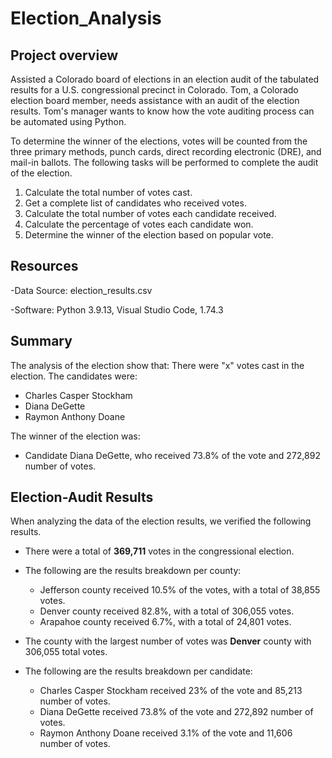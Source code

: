 # Election_Analysis

## Project overview
Assisted a Colorado board of elections in an election audit of the tabulated results for a U.S. congressional precinct in Colorado. Tom, a Colorado election board member, needs assistance with an audit of the election results. Tom's manager wants to know how the vote auditing process can be automated using Python.

To determine the winner of the elections, votes will be counted from the three primary methods, punch cards, direct recording electronic (DRE), and mail-in ballots. The following tasks will be performed to complete the audit of the election.

1. Calculate the total number of votes cast.
2. Get a complete list of candidates who received votes. 
3. Calculate the total number of votes each candidate received. 
4. Calculate the percentage of votes each candidate won. 
5. Determine the winner of the election based on popular vote.

## Resources
-Data Source: election_results.csv

-Software: Python 3.9.13, Visual Studio Code, 1.74.3

## Summary

The analysis of the election show that:
There were "x" votes cast in the election. 
The candidates were: 
  - Charles Casper Stockham 
  - Diana DeGette 
  - Raymon Anthony Doane 
  
The winner of the election was: 
  - Candidate Diana DeGette, who received 73.8% of the vote and 272,892 number of votes.


## Election-Audit Results

When analyzing the data of the election results, we verified the following results.

* There were a total of **369,711** votes in the congressional election.

* The following are the results breakdown per county:

    * Jefferson county received 10.5% of the votes, with a total of 38,855 votes.
    * Denver county received 82.8%, with a total of 306,055 votes.
    * Arapahoe county received 6.7%, with a total of 24,801 votes.

* The county with the largest number of votes was **Denver** county with 306,055 total votes.
* The following are the results breakdown per candidate:


  * Charles Casper Stockham received 23% of the vote and 85,213 number of votes. 
  * Diana DeGette received 73.8% of the vote and 272,892 number of votes. 
  * Raymon Anthony Doane received 3.1% of the vote and 11,606 number of votes.
